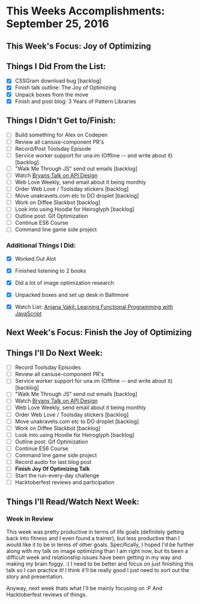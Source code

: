 # This Weeks Accomplishments: September 25, 2016

## This Week's Focus: Joy of Optimizing

## Things I Did From the List:

- [x] CSSGram download bug [backlog]
- [x] Finish talk outline: The Joy of Optimizing
- [x] Unpack boxes from the move
- [x] Finish and post blog: 3 Years of Pattern Libraries

## Things I Didn't Get to/Finish:

- [ ] Build something for Alex on Codepen
- [ ] Review all caniuse-component PR's
- [ ] Record/Post Toolsday Episode
- [ ] Service worker support for una.im (Offline -- and write about it) [backlog]
- [ ] "Walk Me Through JS" send out emails [backlog]
- [ ] Watch [Bryans Talk on API Design](http://2016.cascadiafest.org/speakers/bryan-hughes/)
- [ ] Web Love Weekly, send email about it being monthly
- [ ] Order Web Love / Toolsday stickers  [backlog]
- [ ] Move unakravets.com etc to DO droplet [backlog]
- [ ] Work on Diffee Slackbot [backlog]
- [ ] Look into using Hoodie for Heiroglyph [backlog]
- [ ] Outline post: Gif Optimization
- [ ] Continue ES6 Course
- [ ] Command line game side project

### Additional Things I Did:

- [x] Worked Out Alot
- [x] Finished listening to 2 books
- [x] Did a lot of image optimization research
- [x] Unpacked boxes and set up desk in Baltimore
- [x] Watch List: [Anjana Vakil: Learning Functional Programming with JavaScript](https://www.youtube.com/watch?v=e-5obm1G_FY)


## Next Week's Focus: Finish the Joy of Optimizing

## Things I'll Do Next Week:

- [ ] Record Toolsday Episodes
- [ ] Review all caniuse-component PR's
- [ ] Service worker support for una.im (Offline -- and write about it) [backlog]
- [ ] "Walk Me Through JS" send out emails [backlog]
- [ ] Watch [Bryans Talk on API Design](http://2016.cascadiafest.org/speakers/bryan-hughes/)
- [ ] Web Love Weekly, send email about it being monthly
- [ ] Order Web Love / Toolsday stickers  [backlog]
- [ ] Move unakravets.com etc to DO droplet [backlog]
- [ ] Work on Diffee Slackbot [backlog]
- [ ] Look into using Hoodie for Heiroglyph [backlog]
- [ ] Outline post: Gif Optimization
- [ ] Continue ES6 Course
- [ ] Command line game side project
- [ ] Record audio for last blog post
- [ ] **Finish Joy Of Optimizing Talk**
- [ ] Start the run-every-day challenge
- [ ] Hacktoberfest reviews and participation

## Things I'll Read/Watch Next Week:

### Week in Review

This week was pretty productive in terms of life goals (definitely getting back into fitness and I even found a trainer), but less productive than I would like it to be in terms of other goals. Specifically, I hoped I'd be further along with my talk on image optimizing than I am right now, but its been a difficult week and relationship issues have been getting in my way and making my brain foggy. :( I need to be better and focus on just finishing this talk so I can practice it! I think it'll be really good I just need to sort out the story and presentation.

Anyway, next week thats what I'll be mainly focusing on :P And Hacktoberfest reviews of things.
